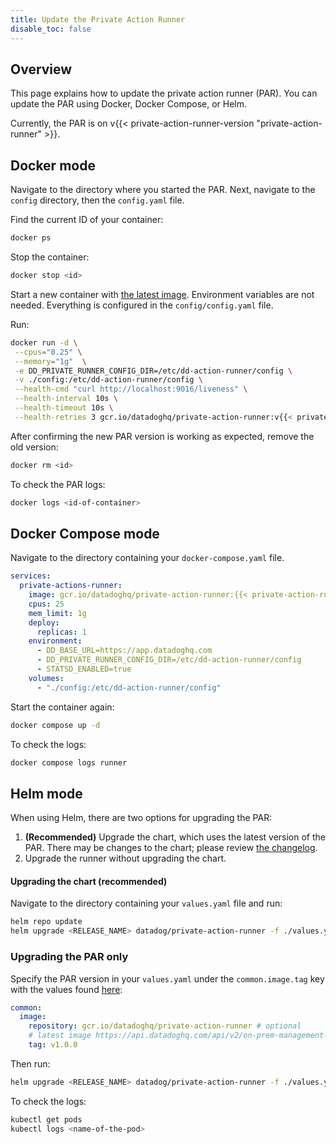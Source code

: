 ```yaml
---
title: Update the Private Action Runner
disable_toc: false
---
```


## Overview

This page explains how to update the private action runner (PAR). You can update the PAR using Docker, Docker Compose, or Helm. 

Currently, the PAR is on v{{< private-action-runner-version "private-action-runner" >}}.

## Docker mode
Navigate to the directory where you started the PAR. Next, navigate to the `config` directory, then the `config.yaml` file. 


Find the current ID of your container:
```bash
docker ps
```

Stop the container:
```bash
docker stop <id>
```

Start a new container with [the latest image][1]. Environment variables are not needed. Everything is configured in the `config/config.yaml` file.

Run:
```bash
docker run -d \
 --cpus="0.25" \
 --memory="1g"  \
 -e DD_PRIVATE_RUNNER_CONFIG_DIR=/etc/dd-action-runner/config \
 -v ./config:/etc/dd-action-runner/config \
 --health-cmd "curl http://localhost:9016/liveness" \
 --health-interval 10s \
 --health-timeout 10s \
 --health-retries 3 gcr.io/datadoghq/private-action-runner:v{{< private-action-runner-version "private-action-runner" >}}
```

After confirming the new PAR version is working as expected, remove the old version:
```bash
docker rm <id>
```

To check the PAR logs: 
```bash
docker logs <id-of-container>
```

## Docker Compose mode
Navigate to the directory containing your `docker-compose.yaml` file.

```yaml
services:
  private-actions-runner:
    image: gcr.io/datadoghq/private-action-runner:{{< private-action-runner-version "private-action-runner" >}}
    cpus: 25
    mem_limit: 1g
    deploy:
      replicas: 1
    environment:
      - DD_BASE_URL=https://app.datadoghq.com
      - DD_PRIVATE_RUNNER_CONFIG_DIR=/etc/dd-action-runner/config
      - STATSD_ENABLED=true
    volumes:
      - "./config:/etc/dd-action-runner/config"
```

Start the container again:
```bash
docker compose up -d
```

To check the logs:
```bash
docker compose logs runner
```

## Helm mode
When using Helm, there are two options for upgrading the PAR: 
1. **(Recommended)** Upgrade the chart, which uses the latest version of the PAR. There may be changes to the chart; please review [the changelog][2].
1. Upgrade the runner without upgrading the chart.

#### Upgrading the chart (recommended)

Navigate to the directory containing your `values.yaml` file and run:

```bash
helm repo update
helm upgrade <RELEASE_NAME> datadog/private-action-runner -f ./values.yaml
```

### Upgrading the PAR only

Specify the PAR version in your `values.yaml` under the `common.image.tag` key with the values found [here][3]:

```yaml
common:
  image:
    repository: gcr.io/datadoghq/private-action-runner # optional
    # latest image https://api.datadoghq.com/api/v2/on-prem-management-service/runner/latest-image
    tag: v1.0.0
```

Then run: 
```bash
helm upgrade <RELEASE_NAME> datadog/private-action-runner -f ./values.yaml
```

To check the logs: 
```bash
kubectl get pods
kubectl logs <name-of-the-pod>
```
[1]: https://api.datadoghq.com/api/v2/on-prem-management-service/runner/latest-image
[2]: https://github.com/DataDog/helm-charts/blob/main/charts/private-action-runner/CHANGELOG.md
[3]: https://github.com/DataDog/helm-charts/blob/main/charts/private-action-runner/values.yaml

